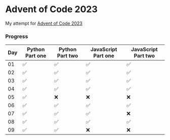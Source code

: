 # Advent of Code 2023

My attempt for [Advent of Code 2023](https://adventofcode.com/)

### Progress

| Day | Python Part one | Python Part two | JavaScript Part one | JavaScript Part two |
| --- | --------------- | --------------- | ------------------- | ------------------- |
| 01  | ✅              | ✅              | ✅                  | ✅                  |
| 02  | ✅              | ✅              | ✅                  | ✅                  |
| 03  | ✅              | ✅              | ✅                  | ✅                  |
| 04  | ✅              | ✅              | ✅                  | ✅                  |
| 05  | ✅              | ❌              | ❌                  | ❌                  |
| 06  | ✅              | ✅              | ✅                  | ✅                  |
| 07  | ✅              | ✅              | ✅                  | ❌                  |
| 08  | ✅              | ✅              | ✅                  | ✅                  |
| 09  | ✅              | ✅              | ❌                  | ❌                  |
